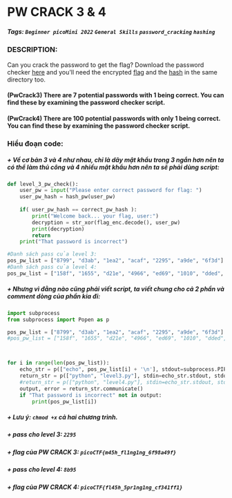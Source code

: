 # PW CRACK 3 & 4
##### Tags: `Beginner picoMini 2022` `General Skills` `password_cracking` `hashing`
### DESCRIPTION:
Can you crack the password to get the flag? Download the password checker [here](https://artifacts.picoctf.net/c/18/level3.py) and you'll need the encrypted [flag](https://artifacts.picoctf.net/c/18/level3.flag.txt.enc) and the [hash](https://artifacts.picoctf.net/c/18/level3.hash.bin) in the same directory too. 
#### (PwCrack3) There are 7 potential passwords with 1 being correct. You can find these by examining the password checker script.
#### (PwCrack4) There are 100 potential passwords with only 1 being correct. You can find these by examining the password checker script.
### Hiểu đoạn code:
##### + Về cơ bản 3 và 4 như nhau, chỉ là dãy mật khẩu trong 3 ngắn hơn nên ta có thể làm thủ công và 4 nhiều mật khẩu hơn nên ta sẽ phải dùng script:
```python
def level_3_pw_check():
    user_pw = input("Please enter correct password for flag: ")
    user_pw_hash = hash_pw(user_pw)
    
    if( user_pw_hash == correct_pw_hash ):
        print("Welcome back... your flag, user:")
        decryption = str_xor(flag_enc.decode(), user_pw)
        print(decryption)
        return
    print("That password is incorrect")

#Danh sách pass của level 3:
pos_pw_list = ["8799", "d3ab", "1ea2", "acaf", "2295", "a9de", "6f3d"]
#Danh sách pass của level 4:
pos_pw_list = ["158f", "1655", "d21e", "4966", "ed69", "1010", "dded", "844c", "40ab", "a948", "156c", "ab7f", "4a5f", "e38c", "ba12", "f7fd", "d780", "4f4d", "5ba1", "96c5", "55b9", "8a67", "d32b", "aa7a", "514b", "e4e1", "1230", "cd19", "d6dd", "b01f", "fd2f", "7587", "86c2", "d7b8", "55a2", "b77c", "7ffe", "4420", "e0ee", "d8fb", "d748", "b0fe", "2a37", "a638", "52db", "51b7", "5526", "40ed", "5356", "6ad4", "2ddd", "177d", "84ae", "cf88", "97a3", "17ad", "7124", "eff2", "e373", "c974", "7689", "b8b2", "e899", "d042", "47d9", "cca9", "ab2a", "de77", "4654", "9ecb", "ab6e", "bb8e", "b76b", "d661", "63f8", "7095", "567e", "b837", "2b80", "ad4f", "c514", "ffa4", "fc37", "7254", "b48b", "d38b", "a02b", "ec6c", "eacc", "8b70", "b03e", "1b36", "81ff", "77e4", "dbe6", "59d9", "fd6a", "5653", "8b95", "d0e5"]

```
##### + Nhưng vì đằng nào cũng phải viết script, ta viết chung cho cả 2 phần và comment dòng của phần kia đi:
```python
import subprocess
from subprocess import Popen as p

pos_pw_list = ["8799", "d3ab", "1ea2", "acaf", "2295", "a9de", "6f3d"]
#pos_pw_list = ["158f", "1655", "d21e", "4966", "ed69", "1010", "dded", "844c", "40ab", "a948", "156c", "ab7f", "4a5f", "e38c", "ba12", "f7fd", "d780", "4f4d", "5ba1", "96c5", "55b9", "8a67", "d32b", "aa7a", "514b", "e4e1", "1230", "cd19", "d6dd", "b01f", "fd2f", "7587", "86c2", "d7b8", "55a2", "b77c", "7ffe", "4420", "e0ee", "d8fb", "d748", "b0fe", "2a37", "a638", "52db", "51b7", "5526", "40ed", "5356", "6ad4", "2ddd", "177d", "84ae", "cf88", "97a3", "17ad", "7124", "eff2", "e373", "c974", "7689", "b8b2", "e899", "d042", "47d9", "cca9", "ab2a", "de77", "4654", "9ecb", "ab6e", "bb8e", "b76b", "d661", "63f8", "7095", "567e", "b837", "2b80", "ad4f", "c514", "ffa4", "fc37", "7254", "b48b", "d38b", "a02b", "ec6c", "eacc", "8b70", "b03e", "1b36", "81ff", "77e4", "dbe6", "59d9", "fd6a", "5653", "8b95", "d0e5"]



for i in range(len(pos_pw_list)):
    echo_str = p(["echo", pos_pw_list[i] + '\n'], stdout=subprocess.PIPE, text=True)
    return_str = p(["python", "level3.py"], stdin=echo_str.stdout, stdout=subprocess.PIPE, text=True)
    #return_str = p(["python", "level4.py"], stdin=echo_str.stdout, stdout=subprocess.PIPE, text=True)
    output, error = return_str.communicate()
    if "That password is incorrect" not in output:
        print(pos_pw_list[i])

```
##### + Lưu ý: `chmod +x` cả hai chương trình.
##### + pass cho level 3: `2295`
##### + flag của PW CRACK 3: `picoCTF{m45h_fl1ng1ng_6f98a49f}`
##### + pass cho level 4: `8b95`
##### + flag của PW CRACK 4: `picoCTF{fl45h_5pr1ng1ng_cf341ff1}`
